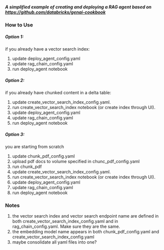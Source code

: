 
##### A simplified example of creating and deploying a RAG agent based on https://github.com/databricks/genai-cookbook

### How to Use

##### Option 1:
if you already have a vector search index:

1. update deploy_agent_config.yaml 
2. update rag_chain_config.yaml 
3. run deploy_agent notebook

##### Option 2:
if you already have chunked content in a delta table:

1. update create_vector_search_index_config.yaml.
2. run create_vector_search_index notebook (or create index through UI).
3. update deploy_agent_config.yaml 
4. update rag_chain_config.yaml 
5. run deploy_agent notebook


##### Option 3:
you are starting from scratch

1. update chunk_pdf_config.yaml
2. upload pdf docs to volume specified in chunc_pdf_config.yaml
3. run chunk_pdf
4. update create_vector_search_index_config.yaml.
5. run create_vector_search_index notebook (or create index through UI).
6. update deploy_agent_config.yaml 
7. update rag_chain_config.yaml 
8. run deploy_agent notebook



### Notes
1. the vector search index and vector search endpoint name are defined in both create_vector_search_index_config.yaml and in rag_chain_config.yaml.  Make sure they are the same.
2. the embedding model name appears in both chunk_pdf_config.yaml and create_vector_search_index_config.yaml
3. maybe consolidate all yaml files into one?
